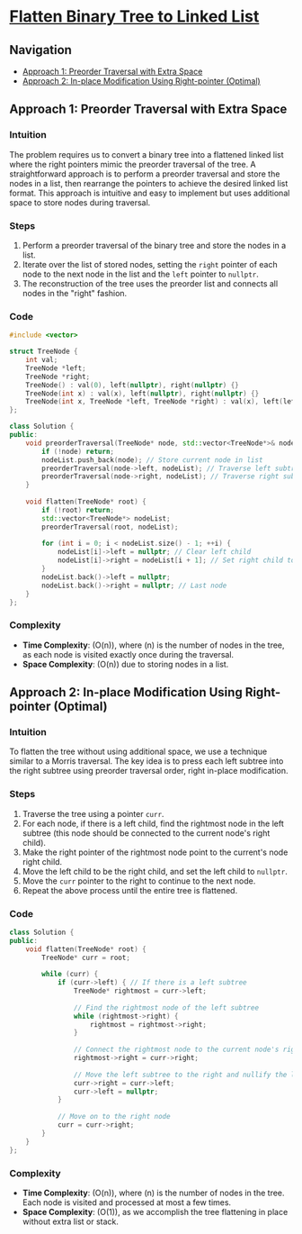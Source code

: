 # [Flatten Binary Tree to Linked List](https://leetcode.com/problems/flatten-binary-tree-to-linked-list/)

## Navigation
- [Approach 1: Preorder Traversal with Extra Space](#approach-1-preorder-traversal-with-extra-space)
- [Approach 2: In-place Modification Using Right-pointer (Optimal)](#approach-2-in-place-modification-using-right-pointer-optimal)

## Approach 1: Preorder Traversal with Extra Space

### Intuition
The problem requires us to convert a binary tree into a flattened linked list where the right pointers mimic the preorder traversal of the tree. A straightforward approach is to perform a preorder traversal and store the nodes in a list, then rearrange the pointers to achieve the desired linked list format. This approach is intuitive and easy to implement but uses additional space to store nodes during traversal.

### Steps
1. Perform a preorder traversal of the binary tree and store the nodes in a list.
2. Iterate over the list of stored nodes, setting the `right` pointer of each node to the next node in the list and the `left` pointer to `nullptr`.
3. The reconstruction of the tree uses the preorder list and connects all nodes in the "right" fashion.

### Code
```cpp
#include <vector>

struct TreeNode {
    int val;
    TreeNode *left;
    TreeNode *right;
    TreeNode() : val(0), left(nullptr), right(nullptr) {}
    TreeNode(int x) : val(x), left(nullptr), right(nullptr) {}
    TreeNode(int x, TreeNode *left, TreeNode *right) : val(x), left(left), right(right) {}
};

class Solution {
public:
    void preorderTraversal(TreeNode* node, std::vector<TreeNode*>& nodeList) {
        if (!node) return;
        nodeList.push_back(node); // Store current node in list
        preorderTraversal(node->left, nodeList); // Traverse left subtree
        preorderTraversal(node->right, nodeList); // Traverse right subtree
    }
    
    void flatten(TreeNode* root) {
        if (!root) return;
        std::vector<TreeNode*> nodeList;
        preorderTraversal(root, nodeList);
        
        for (int i = 0; i < nodeList.size() - 1; ++i) {
            nodeList[i]->left = nullptr; // Clear left child
            nodeList[i]->right = nodeList[i + 1]; // Set right child to next node
        }
        nodeList.back()->left = nullptr;
        nodeList.back()->right = nullptr; // Last node
    }
};
```

### Complexity
- **Time Complexity**: \(O(n)\), where \(n\) is the number of nodes in the tree, as each node is visited exactly once during the traversal.
- **Space Complexity**: \(O(n)\) due to storing nodes in a list.

## Approach 2: In-place Modification Using Right-pointer (Optimal)

### Intuition
To flatten the tree without using additional space, we use a technique similar to a Morris traversal. The key idea is to press each left subtree into the right subtree using preorder traversal order, right in-place modification.

### Steps
1. Traverse the tree using a pointer `curr`.
2. For each node, if there is a left child, find the rightmost node in the left subtree (this node should be connected to the current node's right child).
3. Make the right pointer of the rightmost node point to the current's node right child.
4. Move the left child to be the right child, and set the left child to `nullptr`.
5. Move the `curr` pointer to the right to continue to the next node.
6. Repeat the above process until the entire tree is flattened.

### Code
```cpp
class Solution {
public:
    void flatten(TreeNode* root) {
        TreeNode* curr = root;
        
        while (curr) {
            if (curr->left) { // If there is a left subtree
                TreeNode* rightmost = curr->left;
                
                // Find the rightmost node of the left subtree
                while (rightmost->right) {
                    rightmost = rightmost->right;
                }
                
                // Connect the rightmost node to the current node's right child
                rightmost->right = curr->right;
                
                // Move the left subtree to the right and nullify the left child
                curr->right = curr->left;
                curr->left = nullptr;
            }
            
            // Move on to the right node
            curr = curr->right;
        }
    }
};
```

### Complexity
- **Time Complexity**: \(O(n)\), where \(n\) is the number of nodes in the tree. Each node is visited and processed at most a few times.
- **Space Complexity**: \(O(1)\), as we accomplish the tree flattening in place without extra list or stack.


